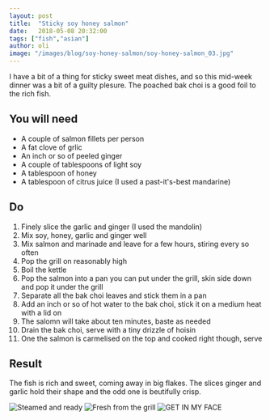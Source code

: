 ```yaml
---
layout: post
title:  "Sticky soy honey salmon"
date:   2018-05-08 20:32:00
tags: ["fish","asian"] 
author: oli
image: "/images/blog/soy-honey-salmon/soy-honey-salmon_03.jpg"
---
```


I have a bit of a thing for sticky sweet meat dishes, and so this mid-week dinner was a bit of a guilty plesure.  The poached bak choi is a good foil to the rich fish.

## You will need

* A couple of salmon fillets per person
* A fat clove of grlic
* An inch or so of peeled ginger
* A couple of tablespoons of light soy
* A tablespoon of honey
* A tablespoon of citrus juice (I used a past-it's-best mandarine)

## Do

1. Finely slice the garlic and ginger (I used the mandolin)
2. Mix soy, honey, garlic and ginger well
3. Mix salmon and marinade and leave for a few hours, stiring every so often
4. Pop the grill on reasonably high
5. Boil the kettle
6. Pop the salmon into a pan you can put under the grill, skin side down and pop it under the grill
7. Separate all the bak choi leaves and stick them in a pan
8. Add an inch or so of hot water to the bak choi, stick it on a medium heat with a lid on
9. The salomn will take about ten minutes, baste as needed
10. Drain the bak choi, serve with a tiny drizzle of hoisin
11. One the salmon is carmelised on the top and cooked right though, serve

## Result

The fish is rich and sweet, coming away in big flakes.  The slices ginger and garlic hold their shape and the odd one is beutifully crisp.

![Steamed and ready](/images/blog/soy-honey-salmon/soy-honey-salmon_01.jpg)
![Fresh from the grill](/images/blog/soy-honey-salmon/soy-honey-salmon_02.jpg)
![GET IN MY FACE](/images/blog/soy-honey-salmon/soy-honey-salmon_03.jpg)
